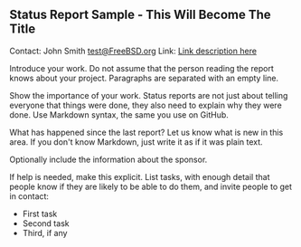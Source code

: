 ## Status Report Sample - This Will Become The Title ######

Contact: John Smith <test@FreeBSD.org>
Link:	 [Link description here](http://www.example.com/project/url)

Introduce your work.  Do not assume that the person reading
the report knows about your project.  Paragraphs are separated
with an empty line.

Show the importance of your work.  Status reports are not
just about telling everyone that things were done, they also
need to explain why they were done.  Use Markdown syntax,
the same you use on GitHub.

What has happened since the last report?  Let us know what
is new in this area.  If you don't know Markdown, just write
it as if it was plain text.

Optionally include the information about the sponsor.

If help is needed, make this explicit.  List tasks, with enough
detail that people know if they are likely to be able to do them,
and invite people to get in contact:

  * First task
  * Second task
  * Third, if any


